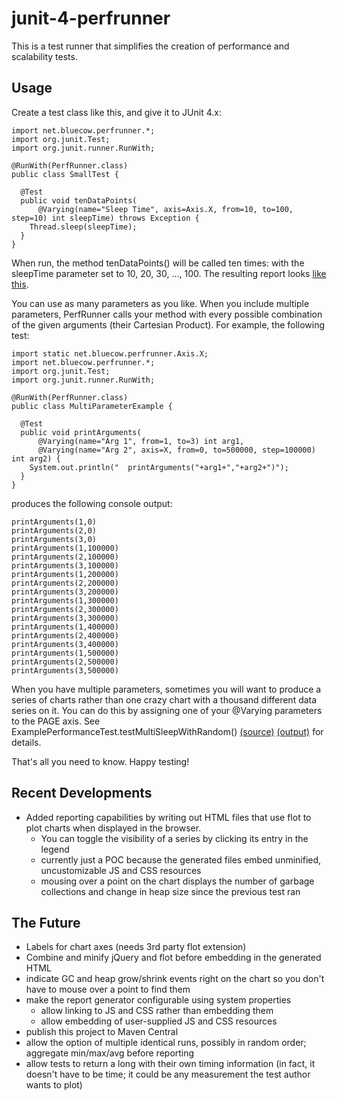 junit-4-perfrunner
==================

This is a test runner that simplifies the creation of performance and scalability tests.

Usage
-----

Create a test class like this, and give it to JUnit 4.x:

    import net.bluecow.perfrunner.*;
    import org.junit.Test;
    import org.junit.runner.RunWith;
    
    @RunWith(PerfRunner.class)
    public class SmallTest {
    
      @Test
      public void tenDataPoints(
          @Varying(name="Sleep Time", axis=Axis.X, from=10, to=100, step=10) int sleepTime) throws Exception {
        Thread.sleep(sleepTime);
      }
    }

When run, the method tenDataPoints() will be called ten times: with the sleepTime parameter
set to 10, 20, 30, ..., 100. The resulting report looks [like this](http://jfuerth.github.com/junit-4-perfrunner/perfrunner-net.bluecow.perfrunner.example.SmallTest.html).

You can use as many parameters as you like. When you include multiple parameters, PerfRunner calls your method with every
possible combination of the given arguments (their Cartesian Product). For example, the following test:

    import static net.bluecow.perfrunner.Axis.X;
    import net.bluecow.perfrunner.*;
    import org.junit.Test;
    import org.junit.runner.RunWith;
    
    @RunWith(PerfRunner.class)
    public class MultiParameterExample {
    
      @Test
      public void printArguments(
          @Varying(name="Arg 1", from=1, to=3) int arg1,
          @Varying(name="Arg 2", axis=X, from=0, to=500000, step=100000) int arg2) {
        System.out.println("  printArguments("+arg1+","+arg2+")");
      }
    }

produces the following console output:

    printArguments(1,0)
    printArguments(2,0)
    printArguments(3,0)
    printArguments(1,100000)
    printArguments(2,100000)
    printArguments(3,100000)
    printArguments(1,200000)
    printArguments(2,200000)
    printArguments(3,200000)
    printArguments(1,300000)
    printArguments(2,300000)
    printArguments(3,300000)
    printArguments(1,400000)
    printArguments(2,400000)
    printArguments(3,400000)
    printArguments(1,500000)
    printArguments(2,500000)
    printArguments(3,500000)

When you have multiple parameters, sometimes you will want to produce a series of charts rather than one crazy
chart with a thousand different data series on it. You can do this by assigning one of your @Varying parameters
to the PAGE axis. See ExamplePerformanceTest.testMultiSleepWithRandom()
[(source)](https://github.com/jfuerth/junit-4-perfrunner/blob/master/src/test/java/org/jboss/perfrunner/example/ExamplePerformanceTest.java#L40)
[(output)](http://jfuerth.github.com/junit-4-perfrunner/perfrunner-net.bluecow.perfrunner.example.ExamplePerformanceTest.html)
for details.

That's all you need to know. Happy testing!


Recent Developments
-------------------

 * Added reporting capabilities by writing out HTML files that use flot to plot charts
   when displayed in the browser.
   * You can toggle the visibility of a series by clicking its entry in the legend
   * currently just a POC because the generated files embed unminified, uncustomizable JS and CSS resources
   * mousing over a point on the chart displays the number of garbage collections and change in heap size since the previous test ran


The Future
----------

 * Labels for chart axes (needs 3rd party flot extension)
 * Combine and minify jQuery and flot before embedding in the generated HTML
 * indicate GC and heap grow/shrink events right on the chart so you don't have to mouse over a point to find them
 * make the report generator configurable using system properties
   * allow linking to JS and CSS rather than embedding them
   * allow embedding of user-supplied JS and CSS resources
 * publish this project to Maven Central
 * allow the option of multiple identical runs, possibly in random order; aggregate min/max/avg before reporting
 * allow tests to return a long with their own timing information (in fact, it doesn't have to be time; it could be any measurement the test author wants to plot)
